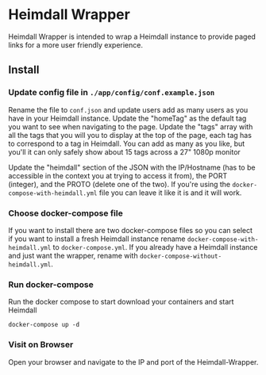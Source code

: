 # Heimdall Wrapper

Heimdall Wrapper is intended to wrap a Heimdall instance to provide paged links for a more user friendly experience.

## Install

### Update config file in `./app/config/conf.example.json`

Rename the file to `conf.json` and update users add as many users as you have in your Heimdall instance.  Update the "homeTag" as the default tag you want to see when navigating to the page.  Update the "tags" array with all the tags that you will you to display at the top of the page, each tag has to correspond to a tag in Heimdall.  You can add as many as you like, but you'll it can only safely show about 15 tags across a 27" 1080p monitor

Update the "heimdall" section of the JSON with the IP/Hostname (has to be accessible in the context you at trying to access it from), the PORT (integer), and the PROTO (delete one of the two).  If you're using the `docker-compose-with-heimdall.yml` file you can leave it like it is and it will work.

### Choose docker-compose file

If you want to install there are two docker-compose files so you can select if you want to install a fresh Heimdall instance rename `docker-compose-with-heimdall.yml` to `docker-compose.yml`.  If you already have a Heimdall instance and just want the wrapper, rename with `docker-compose-without-heimdall.yml`.

### Run docker-compose

Run the docker compose to start download your containers and start Heimdall

```
docker-compose up -d
```

### Visit on Browser

Open your browser and navigate to the IP and port of the Heimdall-Wrapper.